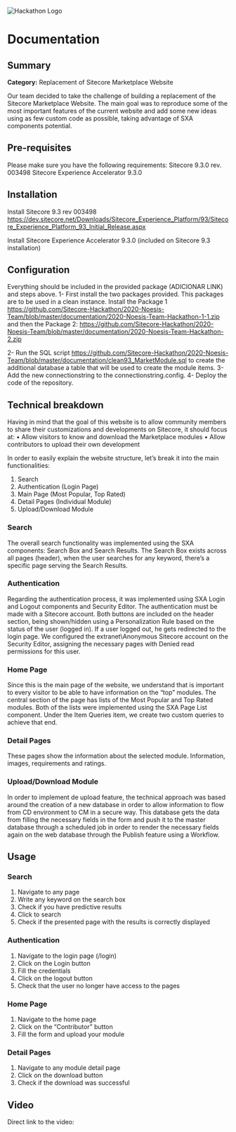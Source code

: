 ![Hackathon Logo](documentation/images/hackathon.png?raw=true "Hackathon Logo")
# Documentation 
## Summary

**Category:** Replacement of Sitecore Marketplace Website

Our team decided to take the challenge of building a replacement of the Sitecore Marketplace Website. The main goal was to reproduce some of the most important features of the current website and add some new ideas using as few custom code as possible, taking advantage of SXA components potential.

## Pre-requisites

Please make sure you have the following requirements:
Sitecore 9.3.0 rev. 003498 
Sitecore Experience Accelerator 9.3.0

## Installation

Install Sitecore 9.3 rev 003498 https://dev.sitecore.net/Downloads/Sitecore_Experience_Platform/93/Sitecore_Experience_Platform_93_Initial_Release.aspx

Install Sitecore Experience Accelerator 9.3.0 (included on Sitecore 9.3 installation)

## Configuration

Everything should be included in the provided package (ADICIONAR LINK) and steps above.
1- First install the two packages provided. This packages are to be used in a clean instance. Install the Package 1 https://github.com/Sitecore-Hackathon/2020-Noesis-Team/blob/master/documentation/2020-Noesis-Team-Hackathon-1-1.zip and then the Package 2: https://github.com/Sitecore-Hackathon/2020-Noesis-Team/blob/master/documentation/2020-Noesis-Team-Hackathon-2.zip

2- Run the SQL script https://github.com/Sitecore-Hackathon/2020-Noesis-Team/blob/master/documentation/clean93_MarketModule.sql to create the additional database a table that will be used to create the module items.
3- Add the new connectionstring to the connectionstring.config.
4- Deploy the code of the repository.

## Technical breakdown

Having in mind that the goal of this website is to allow community members to share their customizations and developments on Sitecore, it should focus at:
•	Allow visitors to know and download the Marketplace modules
•	Allow contributors to upload their own development

In order to easily explain the website structure, let’s break it into the main functionalities:
1.	Search
2.	Authentication (Login Page)
3.	Main Page (Most Popular, Top Rated)
4.	Detail Pages (Individual Module)
5.	Upload/Download Module

### Search
The overall search functionality was implemented using the SXA components: Search Box and Search Results. The Search Box exists across all pages (header), when the user searches for any keyword, there’s a specific page serving the Search Results.

### Authentication
Regarding the authentication process, it was implemented using SXA Login and Logout components and Security Editor. The authentication must be made with a Sitecore account.
Both buttons are included on the header section, being shown/hidden using a Personalization Rule based on the status of the user (logged in). If a user logged out, he gets redirected to the login page.
We configured the extranet\Anonymous Sitecore account on the Security Editor, assigning the necessary pages with Denied read permissions for this user.

### Home Page
Since this is the main page of the website, we understand that is important to every visitor to be able to have information on the “top” modules. The central section of the page has lists of the Most Popular and Top Rated modules. 
Both of the lists were implemented using the SXA Page List component. Under the Item Queries item, we create two custom queries to achieve that end.

### Detail Pages
These pages show the information about the selected module. Information, images, requirements and ratings. 

### Upload/Download Module
In order to implement de upload feature, the technical approach was based around the creation of a new database in order to allow information to flow from CD environment to CM in a secure way. This database gets the data from filling the necessary fields in the form and push it to the master database through a scheduled job in order to render the necessary fields again on the web database through the Publish feature using a Workflow.

## Usage

### Search
1.	Navigate to any page
2.	Write any keyword on the search box
3.	Check if you have predictive results
4.	Click to search
5.	Check if the presented page with the results is correctly displayed

### Authentication
1.	Navigate to the login page (/login)
2.	Click on the Login button
3.	Fill the credentials 
4.	Click on the logout button
5.	Check that the user no longer have access to the pages

### Home Page
1.	Navigate to the home page
2.	Click on the “Contributor” button
3.	Fill the form and upload your module

### Detail Pages
1.	Navigate to any module detail page
2.	Click on the download button
3.	Check if the download was successful

## Video

Direct link to the video: 
